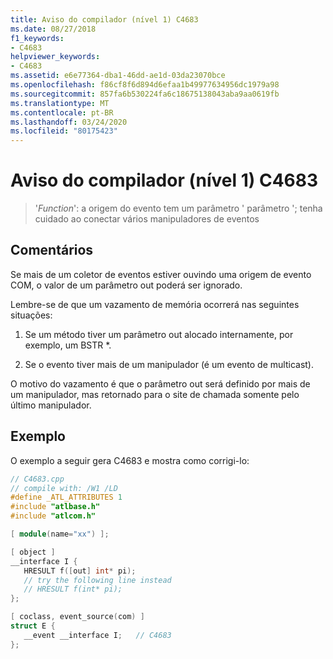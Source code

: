 ```yaml
---
title: Aviso do compilador (nível 1) C4683
ms.date: 08/27/2018
f1_keywords:
- C4683
helpviewer_keywords:
- C4683
ms.assetid: e6e77364-dba1-46dd-ae1d-03da23070bce
ms.openlocfilehash: f86cf8f6d894d6efaa1b49977634956dc1979a98
ms.sourcegitcommit: 857fa6b530224fa6c18675138043aba9aa0619fb
ms.translationtype: MT
ms.contentlocale: pt-BR
ms.lasthandoff: 03/24/2020
ms.locfileid: "80175423"
---
```

# <a name="compiler-warning-level-1-c4683"></a>Aviso do compilador (nível 1) C4683

> '*Function*': a origem do evento tem um parâmetro ' parâmetro '; tenha cuidado ao conectar vários manipuladores de eventos

## <a name="remarks"></a>Comentários

Se mais de um coletor de eventos estiver ouvindo uma origem de evento COM, o valor de um parâmetro out poderá ser ignorado.

Lembre-se de que um vazamento de memória ocorrerá nas seguintes situações:

1. Se um método tiver um parâmetro out alocado internamente, por exemplo, um BSTR *.

2. Se o evento tiver mais de um manipulador (é um evento de multicast).

O motivo do vazamento é que o parâmetro out será definido por mais de um manipulador, mas retornado para o site de chamada somente pelo último manipulador.

## <a name="example"></a>Exemplo

O exemplo a seguir gera C4683 e mostra como corrigi-lo:

```cpp
// C4683.cpp
// compile with: /W1 /LD
#define _ATL_ATTRIBUTES 1
#include "atlbase.h"
#include "atlcom.h"

[ module(name="xx") ];

[ object ]
__interface I {
   HRESULT f([out] int* pi);
   // try the following line instead
   // HRESULT f(int* pi);
};

[ coclass, event_source(com) ]
struct E {
   __event __interface I;   // C4683
};
```
